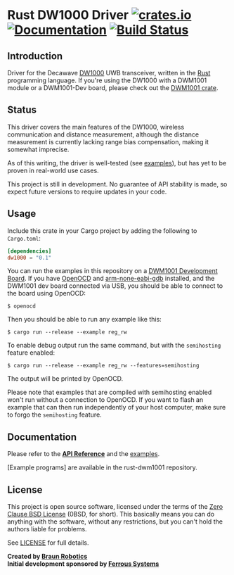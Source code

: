 # Rust DW1000 Driver [![crates.io](https://img.shields.io/crates/v/dw1000.svg)](https://crates.io/crates/dw1000) [![Documentation](https://docs.rs/dw1000/badge.svg)](https://docs.rs/dw1000) [![Build Status](https://travis-ci.org/braun-robotics/rust-dw1000.svg?branch=master)](https://travis-ci.org/braun-robotics/rust-dw1000)

## Introduction

Driver for the Decawave [DW1000] UWB transceiver, written in the [Rust] programming language. If you're using the DW1000 with a DWM1001 module or a DWM1001-Dev board, please check out the [DWM1001 crate].

[DW1000]: https://www.decawave.com/products/dw1000
[Rust]: https://www.rust-lang.org/
[DWM1001 crate]: https://crates.io/crates/dwm1001


## Status

This driver covers the main features of the DW1000, wireless communication and distance measurement, although the distance measurement is currently lacking range bias compensation, making it somewhat imprecise.

As of this writing, the driver is well-tested (see [examples]), but has yet to be proven in real-world use cases.

This project is still in development. No guarantee of API stability is made, so expect future versions to require updates in your code.


## Usage

Include this crate in your Cargo project by adding the following to `Cargo.toml`:
```toml
[dependencies]
dw1000 = "0.1"
```

You can run the examples in this repository on a [DWM1001 Development Board]. If you have [OpenOCD] and [arm-none-eabi-gdb] installed, and the DWM1001 dev board connected via USB, you should be able to connect to the board using OpenOCD:

```
$ openocd
```

Then you should be able to run any example like this:

```
$ cargo run --release --example reg_rw
```

To enable debug output run the same command, but with the `semihosting` feature enabled:

```
$ cargo run --release --example reg_rw --features=semihosting
```

The output will be printed by OpenOCD.

Please note that examples that are compiled with semihosting enabled won't run without a connection to OpenOCD. If you want to flash an example that can then run independently of your host computer, make sure to forgo the `semihosting` feature.

[DWM1001 Development Board]: https://www.decawave.com/product/dwm1001-development-board/
[OpenOCD]: http://openocd.org/
[arm-none-eabi-gdb]: https://developer.arm.com/open-source/gnu-toolchain/gnu-rm/downloads


## Documentation

Please refer to the **[API Reference]** and the [examples].

[Example programs] are available in the rust-dwm1001 repository.

[API Reference]: https://docs.rs/dw1000


## License

This project is open source software, licensed under the terms of the [Zero Clause BSD License][] (0BSD, for short). This basically means you can do anything with the software, without any restrictions, but you can't hold the authors liable for problems.

See [LICENSE] for full details.

[Zero Clause BSD License]: https://opensource.org/licenses/FPL-1.0.0
[LICENSE]: https://github.com/braun-robotics/rust-dw1000/blob/master/LICENSE


**Created by [Braun Robotics](https://braun-robotics.com/)** <br />
**Initial development sponsored by [Ferrous Systems](https://ferrous-systems.com/)**


[examples]: https://github.com/braun-robotics/rust-dw1000/tree/master/examples
